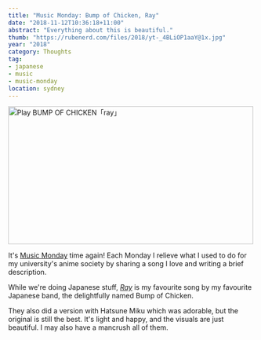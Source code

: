 ```yaml
---
title: "Music Monday: Bump of Chicken, Ray"
date: "2018-11-12T10:36:18+11:00"
abstract: "Everything about this is beautiful."
thumb: "https://rubenerd.com/files/2018/yt-_4BLiOP1aaY@1x.jpg"
year: "2018"
category: Thoughts
tag:
- japanese
- music
- music-monday
location: sydney
---
```

<p><a href=https://www.youtube.com/watch?v=_4BLiOP1aaY title="Play BUMP OF CHICKEN「ray」"><img src="https://rubenerd.com/files/2018/yt-_4BLiOP1aaY@1x.jpg" srcset="https://rubenerd.com/files/2018/yt-_4BLiOP1aaY@1x.jpg 1x, https://rubenerd.com/files/2018/yt-_4BLiOP1aaY@2x.jpg 2x" alt="Play BUMP OF CHICKEN「ray」" style="width:500px;height:281px;" /></a>

It's [Music Monday] time again! Each Monday I relieve what I used to do for my university's anime society by sharing a song I love and writing a brief description.

While we're doing Japanese stuff, *[Ray]* is my favourite song by my favourite Japanese band, the delightfully named Bump of Chicken.

They also did a version with Hatsune Miku which was adorable, but the original is still the best. It's light and happy, and the visuals are just beautiful. I may also have a mancrush all of them.

[Music Monday]: https://rubenerd.com/tag/music-monday/
[Ray]: https://www.youtube.com/watch?v=_4BLiOP1aaY

